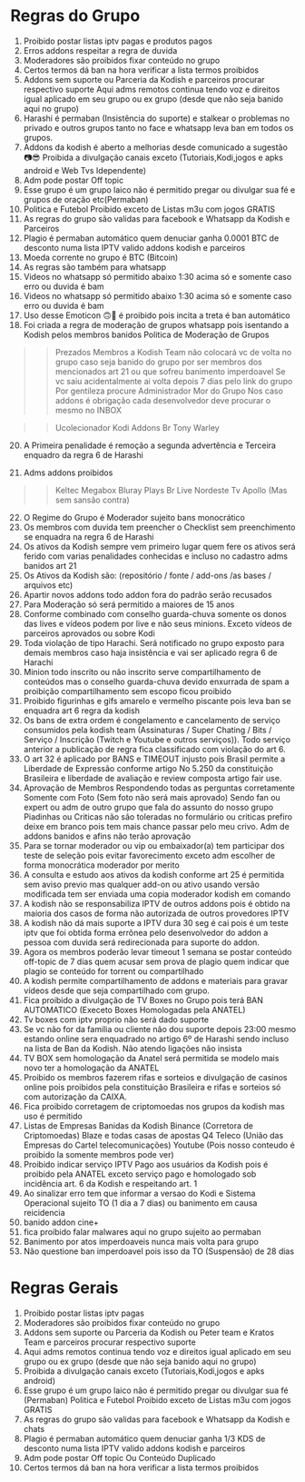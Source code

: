 # Regras do Grupo 

1) Proibido postar listas iptv pagas e produtos pagos
2) Erros addons respeitar a regra de duvida
3) Moderadores são proibidos fixar conteúdo no grupo
4) Certos termos dá ban na hora verificar a lista termos proibidos
5) Addons sem suporte ou Parceria da Kodish e parceiros procurar respectivo suporte
Aqui adms remotos continua tendo voz e direitos igual aplicado em seu grupo ou ex grupo (desde que não seja banido aqui no grupo)
6) Harashi é permaban (Insistência do suporte) e stalkear o problemas no privado e outros grupos tanto no face e whatsapp leva ban em todos os grupos.
7) Addons da kodish é aberto a melhorias desde comunicado a sugestão
📷😎 Proibida a divulgação canais exceto (Tutoriais,Kodi,jogos e apks android e Web Tvs Idependente)
9) Adm pode postar Off topic
10) Esse grupo é um grupo laico não é permitido pregar ou divulgar sua fé e grupos de oração etc(Permaban)
11) Politica e Futebol Proibido exceto de Listas m3u com jogos GRATIS
12) As regras do grupo são validas para facebook e Whatsapp da Kodish e Parceiros
13) Plagio é permaban automático quem denuciar ganha 0.0001 BTC de desconto numa lista IPTV valido addons kodish e parceiros
14) Moeda corrente no grupo é BTC (Bitcoin)
15) As regras são também para whatsapp
16) Videos no whatsapp só permitido abaixo 1:30 acima só e somente caso erro ou duvida é bam
17) Videos no whatsapp só permitido abaixo 1:30 acima só e somente caso erro ou duvida é bam
18) Uso desse Emoticon 🙃🔫 é proibido pois incita a treta é ban automático
19) Foi criada a regra de moderação de grupos whatsapp pois isentando a Kodish pelos membros banidos
Politica de Moderação de Grupos

>> Prezados Membros a Kodish Team não colocará vc de volta no grupo caso seja banido do grupo por ser membros dos mencionados art 21 ou que sofreu banimento imperdoavel 
>> Se vc saiu acidentalmente ai volta depois 7 dias pelo link do grupo
>> Por gentileza procure Administrador Mor do Grupo
>> Nos caso addons é obrigação cada desenvolvedor deve procurar o mesmo no INBOX

>> Ucolecionador
>> Kodi Addons Br
>> Tony Warley

20) A Primeira penalidade é remoção a segunda advertência e Terceira enquadro da regra 6 de Harashi

21) Adms addons proibidos
>> Keltec
>> Megabox
>> Bluray Plays
>> Br Live
>> Nordeste Tv
>> Apollo (Mas sem sansão contra)

22) O Regime do Grupo é Moderador sujeito bans monocrático
23) Os membros com duvida tem preencher o Checklist sem preenchimento se enquadra na regra 6 de Harashi
24) Os ativos da Kodish sempre vem primeiro lugar quem fere os ativos será ferido com varias penalidades conhecidas e incluso no cadastro adms banidos art 21
25) Os Ativos da Kodish são: (repositório / fonte / add-ons /as bases / arquivos etc)
26) Apartir novos addons todo addon fora do padrão serão recusados
27) Para Moderação só será permitido a maiores de 15 anos
28) Conforme combinado com conselho guarda-chuva somente os donos das lives e vídeos podem por live e não seus minions. Exceto vídeos de parceiros aprovados ou sobre Kodi
29) Toda violação de tipo Harachi. Será notificado no grupo exposto para demais membros caso haja insistência e vai ser aplicado regra 6 de Harachi
30) Minion todo inscrito ou não inscrito serve compartilhamento de conteúdos mas o conselho guarda-chuva devido enxurrada de spam a proibição compartilhamento sem escopo ficou proibido
31) Proibido figurinhas e gifs amarelo e vermelho piscante pois leva ban se enquadra art 6 regra da kodish
32) Os bans de extra ordem é congelamento e cancelamento de serviço consumidos pela kodish team (Assinaturas / Super Chating / Bits / Serviço / Inscrição (Twitch e Youtube e outros serviços)). Todo serviço anterior a publicação de regra fica classificado com violação do art 6.
33) O art 32 é aplicado por BANS e TIMEOUT injusto pois Brasil permite a Liberdade de Expressão conforme artigo No 5.250 da constituição Brasileira e liberdade de avaliação e review composta artigo fair use.
34) Aprovação de Membros
Respondendo todas as perguntas corretamente
Somente com Foto (Sem foto não será mais aprovado)
Sendo fan ou expert ou adm de outro grupo que fala do assunto do nosso grupo
Piadinhas ou Criticas não são toleradas no formulário ou criticas prefiro deixe em branco pois tem mais chance passar pelo meu crivo.
Adm de addons banidos e afins não terão aprovação
35) Para se tornar moderador ou vip ou embaixador(a) tem participar dos teste de seleção pois evitar favorecimento exceto adm escolher de forma monocrática moderador por merito
36) A consulta e estudo aos ativos da kodish conforme art 25 é permitida sem aviso previo mas qualquer add-on ou ativo usando versão modificada tem ser enviada uma copia moderador kodish em comando
37) A kodish não se responsabiliza IPTV de outros addons pois é obtido na maioria dos casos de forma não autorizada de outros provedores IPTV
38) A kodish não dá mais suporte a IPTV dura 30 seg é cai pois é um teste iptv que foi obtida forma errônea pelo desenvolvedor do addon a pessoa com duvida será redirecionada para suporte do addon.
39) Agora os membros poderão levar timeout 1 semana se
postar conteúdo off-topic de 7 dias
quem acusar sem prova de plagio
quem indicar que plagio se conteúdo for torrent ou compartilhado
40) A kodish permite compartilhamento de addons e materiais para gravar vídeos desde que seja compartilhado com grupo.
41) Fica proibido a divulgação de TV Boxes no Grupo pois terá BAN AUTOMATICO (Execeto Boxes Homologadas pela ANATEL)
42) Tv boxes com iptv proprio não será dado suporte
43) Se vc não for da familia ou cliente não dou suporte depois 23:00 mesmo estando online sera enquadrado no artigo 6º de Harashi sendo incluso na lista de Ban da Kodish. Não atendo ligações não insista
44) TV BOX sem homologação da Anatel será permitida se modelo mais novo ter a homologação da ANATEL
45) Proibido os membros fazerem rifas e sorteios e divulgação de casinos online pois proibidos pela constituição Brasileira e rifas e sorteios só com autorização da CAIXA.
46) Fica proibido corretagem de criptomoedas nos grupos da kodish mas uso é permitido
47) Listas de Empresas Banidas da Kodish
Binance (Corretora de Criptomoedas)
Blaze e todas casas de apostas
Q4 Teleco (União das Empresas do Cartel telecomunicações)
Youtube (Pois nosso conteudo é proibido la somente membros pode ver)
48) Proibido indicar serviço IPTV Pago aos usuários da Kodish pois é proibido pela ANATEL exceto serviço pago e homologado sob incidência art. 6 da Kodish e respeitando art. 1
49) Ao sinalizar erro tem que informar a versao do Kodi e Sistema Operacional sujeito TO (1 dia a 7 dias) ou banimento em causa reicidencia
50) banido addon cine+
51) fica proibido falar malwares aqui no grupo sujeito ao permaban
52) Banimento por atos imperdoaveis nunca mais volta para grupo
53) Não questione ban imperdoavel pois isso da TO (Suspensão) de 28 dias

# Regras Gerais 

1) Proibido postar listas iptv pagas
2) Moderadores são proibidos fixar conteúdo no grupo 
3) Addons sem suporte ou Parceria da Kodish ou Peter team e Kratos Team e parceiros procurar respectivo suporte
4) Aqui adms remotos continua tendo voz e direitos igual aplicado em seu grupo ou ex grupo (desde que não seja banido aqui no grupo)
5) Proibida a divulgação canais exceto (Tutoriais,Kodi,jogos e apks android)
6) Esse grupo é um grupo laico não é permitido pregar ou divulgar sua fé (Permaban) Politica e Futebol Proibido exceto de Listas m3u com jogos GRATIS
7) As regras do grupo são validas para facebook e Whatsapp da Kodish e chats
8) Plagio é permaban automático quem denuciar ganha 1/3 KDS de desconto numa lista IPTV valido addons kodish e parceiros
9) Adm pode postar Off topic Ou Conteúdo Duplicado
10) Certos termos dá ban na hora verificar a lista termos proibidos 

